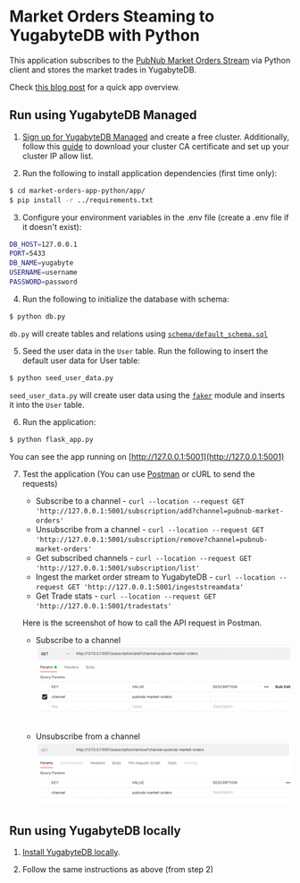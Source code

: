 # Market Orders Steaming to YugabyteDB with Python

This application subscribes to the [PubNub Market Orders Stream](https://www.pubnub.com/developers/realtime-data-streams/financial-securities-market-orders/) via Python client and stores the market trades in YugabyteDB.

Check [this blog post](https://www.yugabyte.com/blog/building-simple-application-yugabytedb-prisma/) for a quick app overview.

## Run using YugabyteDB Managed

1. [Sign up for YugabyteDB Managed](https://docs.yugabyte.com/preview/yugabyte-cloud/cloud-quickstart/) and create a free cluster.  Additionally, follow this [guide](https://docs.yugabyte.com/preview/yugabyte-cloud/cloud-quickstart/cloud-build-apps/cloud-add-ip/#download-your-cluster-certificate) to download your cluster CA certificate and set up your cluster IP allow list.

2. Run the following to install application dependencies (first time only):

```bash
$ cd market-orders-app-python/app/
$ pip install -r ../requirements.txt
```

3. Configure your environment variables in the .env file (create a .env file if it doesn't exist):

```bash
DB_HOST=127.0.0.1
PORT=5433
DB_NAME=yugabyte
USERNAME=username
PASSWORD=password
```

4. Run the following to initialize the database with schema:

```bash
$ python db.py
```

`db.py` will create tables and relations using [`schema/default_schema.sql`](schema/default_schema.sql)

5. Seed the user data in the `User` table. Run the following to insert the default user data for User table:

```bash
$ python seed_user_data.py
```

`seed_user_data.py` will create user data using the [`faker`](https://github.com/joke2k/faker) module and inserts it into the `User` table.

6. Run the application:

```bash
$ python flask_app.py
```

You can see the app running on [http://127.0.0.1:5001](http://127.0.0.1:5001)

7. Test the application (You can use [Postman](https://www.postman.com/downloads/) or cURL to send the requests)

    - Subscribe to a channel - `curl --location --request GET 'http://127.0.0.1:5001/subscription/add?channel=pubnub-market-orders'`
    - Unsubscribe from a channel - `curl --location --request GET 'http://127.0.0.1:5001/subscription/remove?channel=pubnub-market-orders'`
    - Get subscribed channels - `curl --location --request GET 'http://127.0.0.1:5001/subscription/list'`
    - Ingest the market order stream to YugabyteDB - `curl --location --request GET 'http://127.0.0.1:5001/ingeststreamdata'`
    - Get Trade stats - `curl --location --request GET 'http://127.0.0.1:5001/tradestats'`

    Here is the screenshot of how to call the API request in Postman.
    - Subscribe to a channel
    ![Subscribe to the channel](/Docs/images/add_subscription.png)
    - Unsubscribe from a channel
    ![Subscribe to the channel](/Docs/images/remove_subscription.png)


## Run using YugabyteDB locally

1. [Install YugabyteDB locally](https://docs.yugabyte.com/quick-start/install/).

2. Follow the same instructions as above (from step 2)
